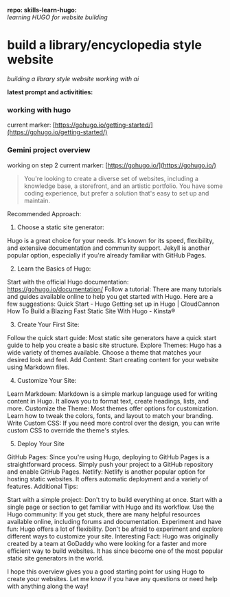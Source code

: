 **repo: skills-learn-hugo:**  
  *learning HUGO for website building*

# build a library/encyclopedia style website

*building a library style website working with ai*

**latest prompt and activitities:**

 ### working with hugo
 current marker:
 [https://gohugo.io/getting-started/](https://gohugo.io/getting-started/)

 ### Gemini project overview
 working on step 2
 current marker: 
 [https://gohugo.io/](https://gohugo.io/)

>You're looking to create a diverse set of websites, including a knowledge base, a storefront, and an artistic portfolio. You have some coding experience, but prefer a solution that's easy to set up and maintain.

Recommended Approach:

1. Choose a static site generator:

Hugo is a great choice for your needs. It's known for its speed, flexibility, and extensive documentation and community support.
Jekyll is another popular option, especially if you're already familiar with GitHub Pages.

2. Learn the Basics of Hugo:

Start with the official Hugo documentation: https://gohugo.io/documentation/
Follow a tutorial: There are many tutorials and guides available online to help you get started with Hugo. Here are a few suggestions:
Quick Start - Hugo
Getting set up in Hugo | CloudCannon
How To Build a Blazing Fast Static Site With Hugo - Kinsta®

3. Create Your First Site:

Follow the quick start guide: Most static site generators have a quick start guide to help you create a basic site structure.
Explore Themes: Hugo has a wide variety of themes available. Choose a theme that matches your desired look and feel.
Add Content: Start creating content for your website using Markdown files.

4. Customize Your Site:

Learn Markdown: Markdown is a simple markup language used for writing content in Hugo. It allows you to format text, create headings, lists, and more.
Customize the Theme: Most themes offer options for customization. Learn how to tweak the colors, fonts, and layout to match your branding.
Write Custom CSS: If you need more control over the design, you can write custom CSS to override the theme's styles.

5. Deploy Your Site

GitHub Pages: Since you're using Hugo, deploying to GitHub Pages is a straightforward process. Simply push your project to a GitHub repository and enable GitHub Pages.
Netlify: Netlify is another popular option for hosting static websites. It offers automatic deployment and a variety of features.
Additional Tips:

Start with a simple project: Don't try to build everything at once. Start with a single page or section to get familiar with Hugo and its workflow.
Use the Hugo community: If you get stuck, there are many helpful resources available online, including forums and documentation.
Experiment and have fun: Hugo offers a lot of flexibility. Don't be afraid to experiment and explore different ways to customize your site.
Interesting Fact: Hugo was originally created by a team at GoDaddy who were looking for a faster and more efficient way to build websites. It has since become one of the most popular static site generators in the world.

I hope this overview gives you a good starting point for using Hugo to create your websites. Let me know if you have any questions or need help with anything along the way!

